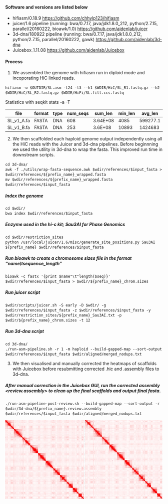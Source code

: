 
#### Software and versions are listed below

- hifiasm/0.18.9 <https://github.com/chhylp123/hifiasm>
- juicer/1.6 pipeline (running: bwa/0.7.17, java/jdk1.8.0_212, python/2.7.15, parallel/20160222, bioawk/1.0) <https://github.com/aidenlab/juicer>
- 3d-dna/180922 pipeline (running: bwa/0.7.17, java/jdk1.8.0_212, python/2.7.15, parallel/20160222, gawk) <https://github.com/aidenlab/3d-dna>
- Juicebox_1.11.08 <https://github.com/aidenlab/Juicebox>

 #### Process
 
1. We assembled the genome with hifiasm run in diploid mode and incoporating HiC linked reads.
   
```
hifiasm -o $OUTDIR/SL.asm -t24 -l3 --h1 $WDIR/HiC/SL_R1.fastq.gz --h2 $WDIR/HiC/SL_R2.fastq.gz $WDIR/HiFi/SL.filt.ccs.fastq
```
Statistics with seqkit stats -a -T

| file       | format | type | num_seqs | sum_len  | min_len | avg_len  | max_len  | N50      |
| ---------- | ------ | ---- | -------- | -------- | ------- | -------- | -------- | -------- |
| SL_v1_A.fa | FASTA  | DNA  | 608      | 3.64E+08 | 4085    | 599277.1 | 37387884 | 17835380 |
| SL_v1_B.fa | FASTA  | DNA  | 253      | 3.6E+08  | 10893   | 1424683  | 33870144 | 26430678 |


2. We then scaffolded each haploid genome output independently using all the HiC reads with the Juicer and 3d-dna pipelines. Before beginnning we used the utility in 3d-dna to wrap the fasta. This improved run time in downstream scripts.

```
cd 3d-dna/
awk -f ./utils/wrap-fasta-sequence.awk $wdir/references/$input_fasta > $wdir/references/${prefix_name}_wrapped.fasta
mv $wdir/references/${prefix_name}_wrapped.fasta $wdir/references/$input_fasta
```

##### Index the genome
```
cd $wdir/
bwa index $wdir/references/$input_fasta
```

##### Enzyme used in the hi-c kit; Sau3AI for Phase Genomics
```
cd $wdir/restriction_sites
python /usr/local/juicer/1.6/misc/generate_site_positions.py Sau3AI ${prefix_name} $wdir/references/$input_fasta
```

##### Run bioawk to create a chromosome sizes file in the format “name\tsequence_length”
```
bioawk -c fastx '{print $name"\t"length($seq)}' $wdir/references/$input_fasta > $wdir/${prefix_name}_chrom.sizes
```
##### Run juicer script
```
$wdir/scripts/juicer.sh -S early -D $wdir/ -g $wdir/references/$input_fasta -z $wdir/references/$input_fasta -y $wdir/restriction_sites/${prefix_name}_Sau3AI.txt -p $wdir/${prefix_name}_chrom.sizes -t 12
```
##### Run 3d-dna script
```
cd 3d-dna/
./run-asm-pipeline.sh -r 1 -m haploid --build-gapped-map --sort-output $wdir/references/$input_fasta $wdir/aligned/merged_nodups.txt
```

3.  We then visualised and manually corrected the heatmaps of scaffolds with Juicebox before resubmitting corrected .hic and .assembly files to 3d-dna.

##### After manual correction in the Juicebox GUI, run the corrected assembly <review.assembly> to clean up the final scaffolds and output final fasta.
```
./run-asm-pipeline-post-review.sh --build-gapped-map --sort-output -r $wdir/3d-dna/${prefix_name}.review.assembly $wdir/references/$input_fasta $wdir/aligned/merged_nodups.txt
```
![Alt text](https://github.com/peritob/Syzygium-luehmannii/blob/main/SL50_diploid_juicebox_heatmap.jpg)
